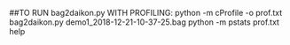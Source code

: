 ##TO RUN bag2daikon.py WITH PROFILING:
python -m cProfile -o prof.txt bag2daikon.py demo1_2018-12-21-10-37-25.bag
python -m pstats prof.txt
help

